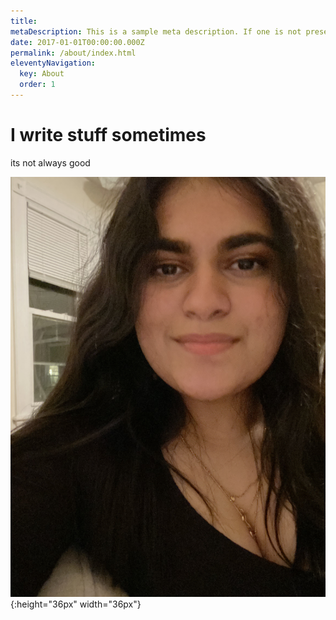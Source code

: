 ```yaml
---
title: 
metaDescription: This is a sample meta description. If one is not present in your page/post's front matter, the default metadata.desciption will be used instead.
date: 2017-01-01T00:00:00.000Z
permalink: /about/index.html
eleventyNavigation:
  key: About
  order: 1
---
```



# I write stuff sometimes 
  its not always good 
  

![Profile](/static/img/profile.jpeg){:height="36px" width="36px"}


